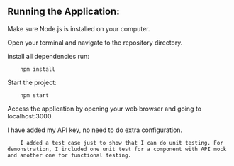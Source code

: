 ## Running the Application:

Make sure Node.js is installed on your computer.

Open your terminal and navigate to the repository directory.

install all dependencies run:

```
    npm install
```

Start the project:

```
    npm start
```

Access the application by opening your web browser and going to localhost:3000.

I have added my API key, no need to do extra configuration.


        I added a test case just to show that I can do unit testing. For demonstration, I included one unit test for a component with API mock and another one for functional testing.

